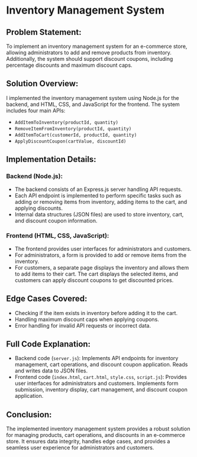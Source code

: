 # Inventory Management System

## Problem Statement:
To implement an inventory management system for an e-commerce store, allowing administrators to add and remove products from inventory. Additionally, the system should support discount coupons, including percentage discounts and maximum discount caps.

## Solution Overview:
I implemented the inventory management system using Node.js for the backend, and HTML, CSS, and JavaScript for the frontend. The system includes four main APIs:

- `AddItemToInventory(productId, quantity)`
- `RemoveItemFromInventory(productId, quantity)`
- `AddItemToCart(customerId, productId, quantity)`
- `ApplyDiscountCoupon(cartValue, discountId)`

## Implementation Details:

### Backend (Node.js):
- The backend consists of an Express.js server handling API requests.
- Each API endpoint is implemented to perform specific tasks such as adding or removing items from inventory, adding items to the cart, and applying discounts.
- Internal data structures (JSON files) are used to store inventory, cart, and discount coupon information.

### Frontend (HTML, CSS, JavaScript):
- The frontend provides user interfaces for administrators and customers.
- For administrators, a form is provided to add or remove items from the inventory.
- For customers, a separate page displays the inventory and allows them to add items to their cart. The cart displays the selected items, and customers can apply discount coupons to get discounted prices.

## Edge Cases Covered:
- Checking if the item exists in inventory before adding it to the cart.
- Handling maximum discount caps when applying coupons.
- Error handling for invalid API requests or incorrect data.

## Full Code Explanation:
- Backend code (`server.js`): Implements API endpoints for inventory management, cart operations, and discount coupon application. Reads and writes data to JSON files.
- Frontend code (`index.html`, `cart.html`, `style.css`, `script.js`): Provides user interfaces for administrators and customers. Implements form submission, inventory display, cart management, and discount coupon application.

## Conclusion:
The implemented inventory management system provides a robust solution for managing products, cart operations, and discounts in an e-commerce store. It ensures data integrity, handles edge cases, and provides a seamless user experience for administrators and customers.
